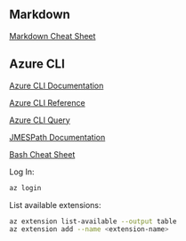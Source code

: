 ## Markdown

[Markdown Cheat Sheet](https://github.com/adam-p/markdown-here/wiki/Markdown-Cheatsheet)

## Azure CLI

[Azure CLI Documentation](https://docs.microsoft.com/en-us/cli/azure/?view=azure-cli-latest)

[Azure CLI Reference](https://docs.microsoft.com/en-us/cli/azure/reference-index?view=azure-cli-latest)

[Azure CLI Query](https://docs.microsoft.com/en-us/cli/azure/query-azure-cli?view=azure-cli-latest)

[JMESPath Documentation](http://jmespath.org/)

[Bash Cheat Sheet](https://devhints.io/bash)

Log In:

```bash
az login
```

List available extensions:

```bash
az extension list-available --output table
az extension add --name <extension-name>
```
